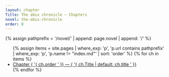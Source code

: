 ```yaml
---
layout: chapter
Title: The abix chronicle — Chapters
novel: the-abix-chronicle
order: 0
---
```


{% assign pathprefix = '/novel/' | append: page.novel | append: '/' %}
<ul>
{% assign items = site.pages
  | where_exp: 'p', 'p.url contains pathprefix'
  | where_exp: 'p', 'p.name != "index.md"'
  | sort: 'order' %}
{% for ch in items %}
  <li><a href="{ '{ ch.url | relative_url ' }}">Chapter { '{ ch.order ' }} — { '{ ch.Title | default: ch.title ' }}</a></li>
{% endfor %}
</ul>
